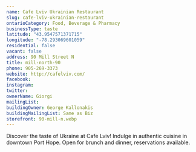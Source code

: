 ```yaml
---
name: Cafe Lviv Ukrainian Restaurant
slug: cafe-lviv-ukrainian-restaurant
ontarioCategory: Food, Beverage & Pharmacy
businessType: taste
latitude: "43.9547571371715"
longitude: "-78.293069601059"
residential: false
vacant: false
address: 90 Mill Street N
title: mill-north-90
phone: 905-269-3373
website: http://cafelviv.com/
facebook:
instagram:
twitter:
ownerName: Giorgi
mailingList:
buildingOwner: George Kallonakis
buildingMailingList: Same as Biz
storefront: 90-mill-n.webp
---
```


Discover the taste of Ukraine at Cafe Lviv! Indulge in authentic cuisine in downtown Port Hope. Open for brunch and
dinner, reservations available.
